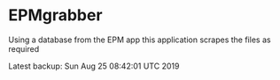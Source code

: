 # EPMgrabber
Using a database from the EPM app this application scrapes the files as required


Latest backup: Sun Aug 25 08:42:01 UTC 2019
